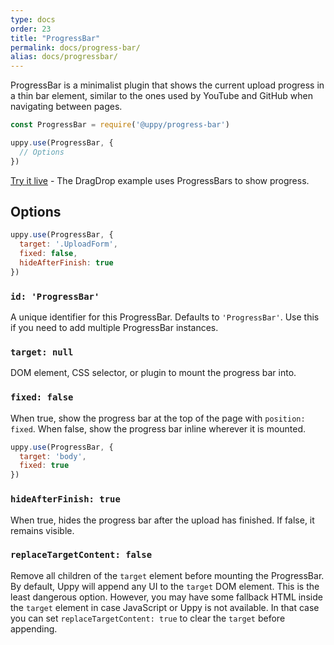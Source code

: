 ```yaml
---
type: docs
order: 23
title: "ProgressBar"
permalink: docs/progress-bar/
alias: docs/progressbar/
---
```


ProgressBar is a minimalist plugin that shows the current upload progress in a thin bar element, similar to the ones used by YouTube and GitHub when navigating between pages.

```js
const ProgressBar = require('@uppy/progress-bar')

uppy.use(ProgressBar, {
  // Options
})
```

[Try it live](/examples/dragdrop/) - The DragDrop example uses ProgressBars to show progress.

## Options

```js
uppy.use(ProgressBar, {
  target: '.UploadForm',
  fixed: false,
  hideAfterFinish: true
})
```

### `id: 'ProgressBar'`

A unique identifier for this ProgressBar. Defaults to `'ProgressBar'`. Use this if you need to add multiple ProgressBar instances.

### `target: null`

DOM element, CSS selector, or plugin to mount the progress bar into.

### `fixed: false`

When true, show the progress bar at the top of the page with `position: fixed`. When false, show the progress bar inline wherever it is mounted.

```js
uppy.use(ProgressBar, {
  target: 'body',
  fixed: true
})
```

### `hideAfterFinish: true`

When true, hides the progress bar after the upload has finished. If false, it remains visible.

### `replaceTargetContent: false`

Remove all children of the `target` element before mounting the ProgressBar. By default, Uppy will append any UI to the `target` DOM element. This is the least dangerous option. However, you may have some fallback HTML inside the `target` element in case JavaScript or Uppy is not available. In that case you can set `replaceTargetContent: true` to clear the `target` before appending.
